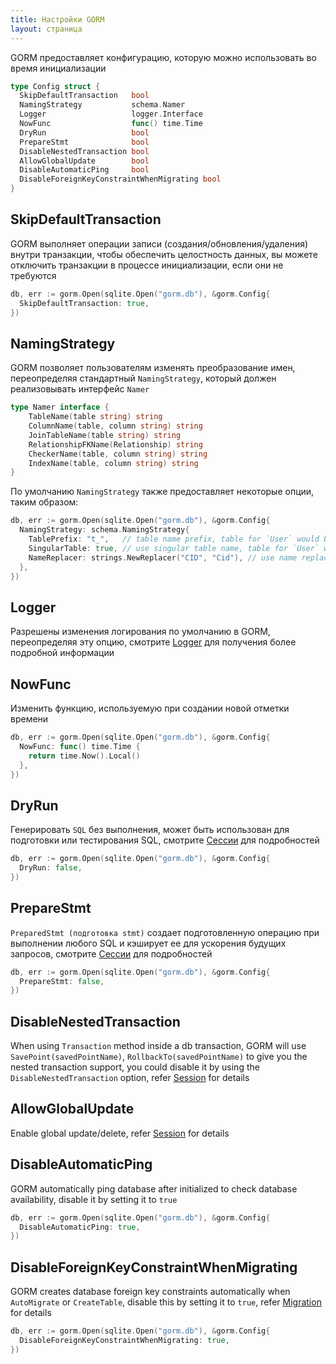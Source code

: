 ```yaml
---
title: Настройки GORM
layout: страница
---
```


GORM предоставляет конфигурацию, которую можно использовать во время инициализации

```go
type Config struct {
  SkipDefaultTransaction   bool
  NamingStrategy           schema.Namer
  Logger                   logger.Interface
  NowFunc                  func() time.Time
  DryRun                   bool
  PrepareStmt              bool
  DisableNestedTransaction bool
  AllowGlobalUpdate        bool
  DisableAutomaticPing     bool
  DisableForeignKeyConstraintWhenMigrating bool
}
```

## SkipDefaultTransaction

GORM выполняет операции записи (создания/обновления/удаления) внутри транзакции, чтобы обеспечить целостность данных, вы можете отключить транзакции в процессе инициализации, если они не требуются

```go
db, err := gorm.Open(sqlite.Open("gorm.db"), &gorm.Config{
  SkipDefaultTransaction: true,
})
```

## <span id="naming_strategy">NamingStrategy</span>

GORM позволяет пользователям изменять преобразование имен, переопределяя стандартный `NamingStrategy`, который должен реализовывать интерфейс `Namer`

```go
type Namer interface {
    TableName(table string) string
    ColumnName(table, column string) string
    JoinTableName(table string) string
    RelationshipFKName(Relationship) string
    CheckerName(table, column string) string
    IndexName(table, column string) string
}
```

По умолчанию `NamingStrategy` также предоставляет некоторые опции, таким образом:

```go
db, err := gorm.Open(sqlite.Open("gorm.db"), &gorm.Config{
  NamingStrategy: schema.NamingStrategy{
    TablePrefix: "t_",   // table name prefix, table for `User` would be `t_users`
    SingularTable: true, // use singular table name, table for `User` would be `user` with this option enabled
    NameReplacer: strings.NewReplacer("CID", "Cid"), // use name replacer to change struct/field name before convert it to db name
  },
})
```

## Logger

Разрешены изменения логирования по умолчанию в GORM, переопределяя эту опцию, смотрите [Logger](logger.html) для получения более подробной информации

## <span id="now_func">NowFunc</span>

Изменить функцию, используемую при создании новой отметки времени

```go
db, err := gorm.Open(sqlite.Open("gorm.db"), &gorm.Config{
  NowFunc: func() time.Time {
    return time.Now().Local()
  },
})
```

## DryRun

Генерировать `SQL` без выполнения, может быть использован для подготовки или тестирования SQL, смотрите [Сессии](session.html) для подробностей

```go
db, err := gorm.Open(sqlite.Open("gorm.db"), &gorm.Config{
  DryRun: false,
})
```

## PrepareStmt

`PreparedStmt (подготовка stmt)` создает подготовленную операцию при выполнении любого SQL и кэширует ее для ускорения будущих запросов, смотрите [Сессии](session.html) для подробностей

```go
db, err := gorm.Open(sqlite.Open("gorm.db"), &gorm.Config{
  PrepareStmt: false,
})
```

## DisableNestedTransaction

When using `Transaction` method inside a db transaction, GORM will use `SavePoint(savedPointName)`, `RollbackTo(savedPointName)` to give you the nested transaction support, you could disable it by using the `DisableNestedTransaction` option, refer [Session](session.html) for details


## AllowGlobalUpdate

Enable global update/delete, refer [Session](session.html) for details

## DisableAutomaticPing

GORM automatically ping database after initialized to check database availability, disable it by setting it to `true`

```go
db, err := gorm.Open(sqlite.Open("gorm.db"), &gorm.Config{
  DisableAutomaticPing: true,
})
```

## DisableForeignKeyConstraintWhenMigrating

GORM creates database foreign key constraints automatically when `AutoMigrate` or `CreateTable`, disable this by setting it to `true`, refer [Migration](migration.html) for details

```go
db, err := gorm.Open(sqlite.Open("gorm.db"), &gorm.Config{
  DisableForeignKeyConstraintWhenMigrating: true,
})
```
